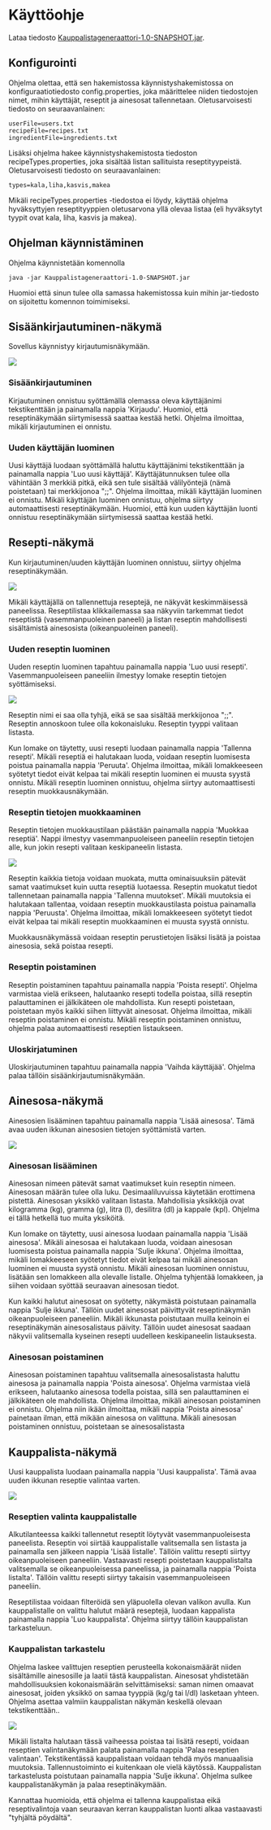 # Käyttöohje

Lataa tiedosto [Kauppalistageneraattori-1.0-SNAPSHOT.jar](https://github.com/heinapaa/ot-harjoitustyo/releases/tag/viikko6).


## Konfigurointi

Ohjelma olettaa, että sen hakemistossa käynnistyshakemistossa on konfiguraatiotiedosto config.properties, joka määrittelee niiden tiedostojen nimet, mihin käyttäjät, reseptit ja ainesosat tallennetaan. Oletusarvoisesti tiedosto on seuraavanlainen:
```
userFile=users.txt
recipeFile=recipes.txt
ingredientFile=ingredients.txt
```
Lisäksi ohjelma hakee käynnistyshakemistosta tiedoston recipeTypes.properties, joka sisältää listan sallituista reseptityypeistä. Oletusarvoisesti tiedosto on seuraavanlainen:
```
types=kala,liha,kasvis,makea
```
Mikäli recipeTypes.properties -tiedostoa ei löydy, käyttää ohjelma hyväksyttyjen reseptityyppien oletusarvona yllä olevaa listaa (eli hyväksytyt tyypit ovat kala, liha, kasvis ja makea).

## Ohjelman käynnistäminen

Ohjelma käynnistetään komennolla

```
java -jar Kauppalistageneraattori-1.0-SNAPSHOT.jar
```
Huomioi että sinun tulee olla samassa hakemistossa kuin mihin jar-tiedosto on sijoitettu komennon toimimiseksi.

## Sisäänkirjautuminen-näkymä

Sovellus käynnistyy kirjautumisnäkymään.

![](kuvat/view_login.png)

### Sisäänkirjautuminen

Kirjautuminen onnistuu syöttämällä olemassa oleva käyttäjänimi tekstikenttään ja painamalla nappia 'Kirjaudu'. Huomioi, että reseptinäkymään siirtymisessä saattaa kestää hetki. Ohjelma ilmoittaa, mikäli kirjautuminen ei onnistu.

### Uuden käyttäjän luominen

Uusi käyttäjä luodaan syöttämällä haluttu käyttäjänimi tekstikenttään ja painamalla nappia 'Luo uusi käyttäjä'. Käyttäjätunnuksen tulee olla vähintään 3 merkkiä pitkä, eikä sen tule sisältää välilyöntejä (nämä poistetaan) tai merkkijonoa ";;". Ohjelma ilmoittaa, mikäli käyttäjän luominen ei onnistu. Mikäli käyttäjän luominen onnistuu, ohjelma siirtyy automaattisesti reseptinäkymään. Huomioi, että kun uuden käyttäjän luonti onnistuu reseptinäkymään siirtymisessä saattaa kestää hetki.

## Resepti-näkymä

Kun kirjautuminen/uuden käyttäjän luominen onnistuu, siirtyy ohjelma reseptinäkymään.

![](kuvat/view_recipe.png)

Mikäli käyttäjällä on tallennettuja reseptejä, ne näkyvät keskimmäisessä paneelissa. Reseptilistaa klikkailemassa saa näkyviin tarkemmat tiedot reseptistä (vasemmanpuoleinen paneeli) ja listan reseptin mahdollisesti sisältämistä ainesosista (oikeanpuoleinen paneeli).

### Uuden reseptin luominen

Uuden reseptin luominen tapahtuu painamalla nappia 'Luo uusi resepti'. Vasemmanpuoleiseen paneeliin ilmestyy lomake reseptin tietojen syöttämiseksi.

![](kuvat/view_recipe_new.png)

Reseptin nimi ei saa olla tyhjä, eikä se saa sisältää merkkijonoa ";;". Reseptin annoskoon tulee olla kokonaisluku. Reseptin tyyppi valitaan listasta.

Kun lomake on täytetty, uusi resepti luodaan painamalla nappia 'Tallenna resepti'. Mikäli reseptiä ei halutakaan luoda, voidaan reseptin luomisesta poistua painamalla nappia 'Peruuta'. Ohjelma ilmoittaa, mikäli lomakkeeseen syötetyt tiedot eivät kelpaa tai mikäli reseptin luominen ei muusta syystä onnistu. Mikäli reseptin luominen onnistuu, ohjelma siirtyy automaattisesti reseptin muokkausnäkymään.

### Reseptin tietojen muokkaaminen

Reseptin tietojen muokkaustilaan päästään painamalla nappia 'Muokkaa reseptiä'. Nappi ilmestyy vasemmanpuoleiseen paneeliin reseptin tietojen alle, kun jokin resepti valitaan keskipaneelin listasta.

![](kuvat/view_recipe_edit.png)

Reseptin kaikkia tietoja voidaan muokata, mutta ominaisuuksiin pätevät samat vaatimukset kuin uutta reseptiä luotaessa. Reseptin muokatut tiedot tallennetaan painamalla nappia 'Tallenna muutokset'. Mikäli muutoksia ei halutakaan tallentaa, voidaan reseptin muokkaustilasta poistua painamalla nappia 'Peruusta'. Ohjelma ilmoittaa, mikäli lomakkeeseen syötetyt tiedot eivät kelpaa tai mikäli reseptin muokkaaminen ei muusta syystä onnistu.

Muokkausnäkymässä voidaan reseptin perustietojen lisäksi lisätä ja poistaa ainesosia, sekä poistaa resepti.

### Reseptin poistaminen

Reseptin poistaminen tapahtuu painamalla nappia 'Poista resepti'. Ohjelma varmistaa vielä erikseen, halutaanko resepti todella poistaa, sillä reseptin palauttaminen ei jälkikäteen ole mahdollista. Kun resepti poistetaan, poistetaan myös kaikki siihen liittyvät ainesosat. Ohjelma ilmoittaa, mikäli reseptin poistaminen ei onnistu. Mikäli reseptin poistaminen onnistuu, ohjelma palaa automaattisesti reseptien listaukseen.

### Uloskirjatuminen

Uloskirjautuminen tapahtuu painamalla nappia 'Vaihda käyttäjää'. Ohjelma palaa tällöin sisäänkirjautumisnäkymään.

## Ainesosa-näkymä

Ainesosien lisääminen tapahtuu painamalla nappia 'Lisää ainesosa'. Tämä avaa uuden ikkunan ainesosien tietojen syöttämistä varten.

![](kuvat/view_ingredient.png)

### Ainesosan lisääminen

Ainesosan nimeen pätevät samat vaatimukset kuin reseptin nimeen. Ainesosan määrän tulee olla luku. Desimaaliluvuissa käytetään erottimena pistettä. Ainesosan yksikkö valitaan listasta. Mahdollisia yksikköjä ovat kilogramma (kg), gramma (g), litra (l), desilitra (dl) ja kappale (kpl). Ohjelma ei tällä hetkellä tuo muita yksiköitä.

Kun lomake on täytetty, uusi ainesosa luodaan painamalla nappia 'Lisää ainesosa'. Mikäli ainesosaa ei halutakaan luoda, voidaan ainesosan luomisesta poistua painamalla nappia 'Sulje ikkuna'. Ohjelma ilmoittaa, mikäli lomakkeeseen syötetyt tiedot eivät kelpaa tai mikäli ainesosan luominen ei muusta syystä onnistu. Mikäli ainesosan luominen onnistuu, lisätään sen lomakkeen alla olevalle listalle. Ohjelma tyhjentää lomakkeen, ja siihen voidaan syöttää seuraavan ainesosan tiedot.

Kun kaikki halutut ainesosat on syötetty, näkymästä poistutaan painamalla nappia 'Sulje ikkuna'. Tällöin uudet ainesosat päivittyvät reseptinäkymän oikeanpuoleiseen paneeliin. Mikäli ikkunasta poistutaan muilla keinoin ei reseptinäkymän ainesosalistaus päivity. Tällöin uudet ainesosat saadaan näkyvii valitsemalla kyseinen resepti uudelleen keskipaneelin listauksesta.

### Ainesosan poistaminen

Ainesosan poistaminen tapahtuu valitsemalla ainesosalistasta haluttu ainesosa ja painamalla nappia 'Poista ainesosa'. Ohjelma varmistaa vielä erikseen, halutaanko ainesosa todella poistaa, sillä sen palauttaminen ei jälkikäteen ole mahdollista. Ohjelma ilmoittaa, mikäli ainesosan poistaminen ei onnistu. Ohjelma niin ikään ilmoittaa, mikäli nappia 'Poista ainesosa' painetaan ilman, että mikään ainesosa on valittuna. Mikäli ainesosan poistaminen onnistuu, poistetaan se  ainesosalistasta

## Kauppalista-näkymä

Uusi kauppalista luodaan painamalla nappia 'Uusi kauppalista'. Tämä avaa uuden ikkunan reseptie valintaa varten.

![](kuvat/view_shoppinglist_create.png)

### Reseptien valinta kauppalistalle

Alkutilanteessa kaikki tallennetut reseptit löytyvät vasemmanpuoleisesta paneelista. Reseptin voi siirtää kauppalistalle valitsemalla sen listasta ja painamalla sen jälkeen nappia 'Lisää listalle'. Tällöin valittu resepti siirtyy oikeanpuoleiseen paneeliin. Vastaavasti resepti poistetaan kauppalistalta valitsemalla se oikeanpuoleisessa paneelissa, ja painamalla nappia 'Poista listalta'. Tällöin valittu resepti siirtyy takaisin vasemmanpuoleiseen paneeliin.

Reseptilistaa voidaan filteröidä sen yläpuolella olevan valikon avulla. Kun kauppalistalle on valittu halutut määrä reseptejä, luodaan kappalista painamalla nappia 'Luo kauppalista'. Ohjelma siirtyy tällöin kauppalistan tarkasteluun.

### Kauppalistan tarkastelu

Ohjelma laskee valittujen reseptien perusteella kokonaismäärät niiden sisältämille ainesosille ja laatii tästä kauppalistan. Ainesosat yhdistetään mahdollisuuksien kokonaismäärän selvittämiseksi: saman nimen omaavat ainesosat, joiden yksikkö on samaa tyyppiä (kg/g tai l/dl) lasketaan yhteen. Ohjelma asettaa valmiin kauppalistan näkymän keskellä olevaan tekstikenttään..

![](kuvat/view_shoppinglist_view.png)

Mikäli listalta halutaan tässä vaiheessa poistaa tai lisätä resepti, voidaan reseptien valintanäkymään palata painamalla nappia 'Palaa reseptien valintaan'. Tekstikentässä kauppalistaan voidaan tehdä myös manuaalisia muutoksia. Tallennustoiminto ei kuitenkaan ole vielä käytössä. Kauppalistan tarkastelusta poistutaan painamalla nappia 'Sulje ikkuna'. Ohjelma sulkee kauppalistanäkymän ja palaa reseptinäkymään.

Kannattaa huomioida, että ohjelma ei tallenna kauppalistaa eikä reseptivalintoja vaan seuraavan kerran kauppalistan luonti alkaa vastaavasti "tyhjältä pöydältä".
